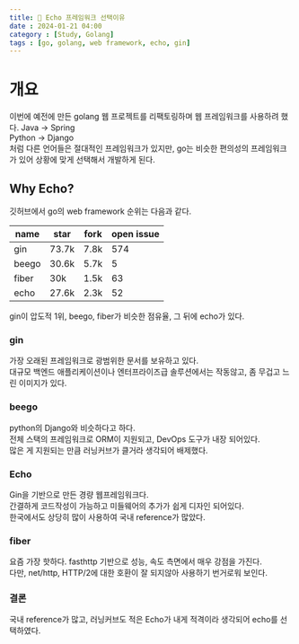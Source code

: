 ```yaml
---
title: 🥸 Echo 프레임워크 선택이유
date : 2024-01-21 04:00
category : [Study, Golang]
tags : [go, golang, web framework, echo, gin]
---
```


# 개요   

이번에 예전에 만든 golang 웹 프로젝트를 리팩토링하며 웹 프레임워크를 사용하려 했다.
Java -> Spring   
Python -> Django   
처럼 다른 언어들은 절대적인 프레임워크가 있지만, go는 비슷한 편의성의 프레임워크가 있어 상황에 맞게 선택해서 개발하게 된다.   


## Why Echo?   
깃허브에서 go의 web framework 순위는 다음과 같다.   

| name  | star  | fork | open issue |   
|-------|-------|------|------------|   
| gin   | 73.7k | 7.8k | 574        |
| beego | 30.6k | 5.7k | 5          |
| fiber | 30k   | 1.5k | 63         |
| echo  | 27.6k | 2.3k | 52         |


gin이 압도적 1위, beego, fiber가 비슷한 점유율, 그 뒤에 echo가 있다.   
### gin   
가장 오래된 프레임워크로 광범위한 문서를 보유하고 있다.   
대규모 백엔드 애플리케이션이나 엔터프라이즈급 솔루션에서는 작동않고, 좀 무겁고 느린 이미지가 있다.   

### beego
python의 Django와 비슷하다고 하다.   
전체 스택의 프레임워크로 ORM이 지원되고, DevOps 도구가 내장 되어있다.   
많은 게 지원되는 만큼 러닝커브가 클거라 생각되어 배제했다.   

### Echo
Gin을 기반으로 만든 경량 웹프레임워크다.   
간결하게 코드작성이 가능하고 미들웨어의 추가가 쉽게 디자인 되어있다.   
한국에서도 상당히 많이 사용하여 국내 reference가 많았다.   

### fiber   
요즘 가장 핫하다. fasthttp 기반으로 성능, 속도 측면에서 매우 강점을 가진다.   
다만, net/http, HTTP/2에 대한 호환이 잘 되지않아 사용하기 번거로워 보인다.   

### 결론   
국내 reference가 많고, 러닝커브도 적은 Echo가 내게 적격이라 생각되어 echo를 선택하였다.



